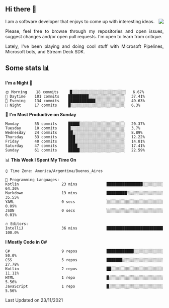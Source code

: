 ## Hi there :slightly_smiling_face:

<img src="https://github-readme-stats.vercel.app/api?username=victorgrycuk&show_icons=true&count_private=true&title_color=F7941E&icon_color=F7941E" align="right">

<p align="justify">
I am a software developer that enjoys to come up with interesting ideas.
<p/>

<p align= "justify">
Please, feel free to browse through my repositories and open issues, suggest changes and/or open pull requests. I'm open to learn from critique.
<p/>

<p align= "justify">
Lately, I've been playing and doing cool stuff with Microsoft Pipelines, Microsoft bots, and Stream Deck SDK.
<p/>

## Some stats :bar_chart:
<!--START_SECTION:waka-->
**I'm a Night 🦉** 

```text
🌞 Morning    18 commits     █░░░░░░░░░░░░░░░░░░░░░░░░   6.67% 
🌆 Daytime    101 commits    █████████░░░░░░░░░░░░░░░░   37.41% 
🌃 Evening    134 commits    ████████████░░░░░░░░░░░░░   49.63% 
🌙 Night      17 commits     █░░░░░░░░░░░░░░░░░░░░░░░░   6.3%

```
📅 **I'm Most Productive on Sunday** 

```text
Monday       55 commits     █████░░░░░░░░░░░░░░░░░░░░   20.37% 
Tuesday      10 commits     █░░░░░░░░░░░░░░░░░░░░░░░░   3.7% 
Wednesday    24 commits     ██░░░░░░░░░░░░░░░░░░░░░░░   8.89% 
Thursday     33 commits     ███░░░░░░░░░░░░░░░░░░░░░░   12.22% 
Friday       40 commits     ███░░░░░░░░░░░░░░░░░░░░░░   14.81% 
Saturday     47 commits     ████░░░░░░░░░░░░░░░░░░░░░   17.41% 
Sunday       61 commits     █████░░░░░░░░░░░░░░░░░░░░   22.59%

```


📊 **This Week I Spent My Time On** 

```text
⌚︎ Time Zone: America/Argentina/Buenos_Aires

💬 Programming Languages: 
Kotlin                   23 mins             ████████████████░░░░░░░░░   64.36% 
Markdown                 13 mins             █████████░░░░░░░░░░░░░░░░   35.55% 
YAML                     0 secs              ░░░░░░░░░░░░░░░░░░░░░░░░░   0.09% 
JSON                     0 secs              ░░░░░░░░░░░░░░░░░░░░░░░░░   0.01%

🔥 Editors: 
IntelliJ                 36 mins             █████████████████████████   100.0%

```

**I Mostly Code in C#** 

```text
C#                       9 repos             ████████████░░░░░░░░░░░░░   50.0% 
CSS                      5 repos             ███████░░░░░░░░░░░░░░░░░░   27.78% 
Kotlin                   2 repos             ██░░░░░░░░░░░░░░░░░░░░░░░   11.11% 
HTML                     1 repo              █░░░░░░░░░░░░░░░░░░░░░░░░   5.56% 
JavaScript               1 repo              █░░░░░░░░░░░░░░░░░░░░░░░░   5.56%

```



 Last Updated on 23/11/2021
<!--END_SECTION:waka-->
